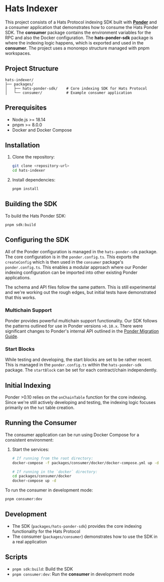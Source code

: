 # Hats Indexer

This project consists of a Hats Protocol indexing SDK built with [**Ponder**](https://ponder.sh/) and a consumer application that demonstrates how to consume the Hats Ponder SDK. The **consumer** package contains the environment variables for the RPC and also the Docker configuration. The **hats-ponder-sdk** package is where the indexing logic happens, which is exported and used in the **consumer**.
The project uses a monorepo structure managed with pnpm workspaces.

## Project Structure

```
hats-indexer/
├── packages/
│   ├── hats-ponder-sdk/    # Core indexing SDK for Hats Protocol
│   └── consumer/           # Example consumer application
```

## Prerequisites

- Node.js >= 18.14
- pnpm >= 8.0.0
- Docker and Docker Compose

## Installation

1. Clone the repository:

   ```bash
   git clone <repository-url>
   cd hats-indexer
   ```

2. Install dependencies:
   ```bash
   pnpm install
   ```

## Building the SDK

To build the Hats Ponder SDK:

```
pnpm sdk:build
```

## Configuring the SDK

All of the Ponder configuration is managed in the `hats-ponder-sdk` package. The core configuration is in the `ponder.config.ts`. This exports the `createConfig` which is then used in the `consumer` package's `ponder.config.ts`. This enables a modular approach where our Ponder indexing configuration can be imported into other existing Ponder applications.

The schema and API files follow the same pattern. This is still experimental and we're working out the rough edges, but initial tests have demonstrated that this works.

### Multichain Support

Ponder provides powerful multichain support functionality. Our SDK follows the patterns outlined for use in Ponder versions `>0.10.x`. There were significant changes to Ponder's internal API outlined in the [Ponder Migration Guide](https://ponder.sh/docs/migration-guide).

### Start Blocks

While testing and developing, the start blocks are set to be rather recent. This is managed in the `ponder.config.ts` within the `hats-ponder-sdk` package. The `startBlock` can be set for each contract/chain independently.

## Initial Indexing

Ponder >0.10 relies on the `onChainTable` function for the core indexing. Since we're still actively developing and testing, the indexing logic focuses primarily on the `hat` table creation.

## Running the Consumer

The consumer application can be run using Docker Compose for a consistent environment:

1. Start the services:

   ```bash
   # If running from the root directory:
   docker-compose -f packages/consumer/docker/docker-compose.yml up -d

   # If running in the `docker` directory:
   cd packages/consumer/docker
   docker-compose up -d
   ```

To run the consumer in development mode:

```bash
pnpm consumer:dev
```

## Development

- The SDK (`packages/hats-ponder-sdk`) provides the core indexing functionality for the Hats Protocol
- The consumer (`packages/consumer`) demonstrates how to use the SDK in a real application

## Scripts

- `pnpm sdk:build`: Build the SDK
- `pnpm consumer:dev`: Run the **consumer** in development mode
